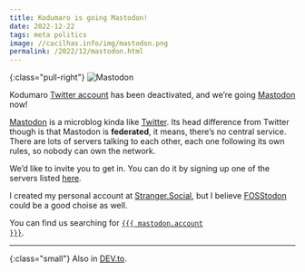 ```yaml
---
title: Kodumaro is going Mastodon!
date: 2022-12-22
tags: meta politics
image: //cacilhas.info/img/mastodon.png
permalink: /2022/12/mastodon.html
---
```

[image]: {{{image}}}
[DEV.to]: https://dev.to/cacilhas/kodumaro-is-going-mastodon-cbl
[FOSStodon]: https://fosstodon.org/
[Mastodon]: {{{mastodon.url}}}
[official-site]: https://joinmastodon.org/
[servers]: https://joinmastodon.org/servers
[Stranger.Social]: https://stranger.social/
[Twitter]: https://twitter.com/
[Twitter account]: https://twitter.com/kodumaro

{:class="pull-right"} ![Mastodon][image]

Kodumaro [Twitter account][] has been deactivated, and we’re going [Mastodon][]
now!

[Mastodon][official-site] is a microblog kinda like [Twitter][]. Its head
difference from Twitter though is that Mastodon is **federated**, it means,
there’s no central service. There are lots of servers talking to each other,
each one following its own rules, so nobody can own the network.

We’d like to invite you to get in. You can do it by signing up one of the
servers listed [here][servers].

I created my personal account at [Stranger.Social][], but I believe
[FOSStodon][] could be a good choise as well.

You can find us searching for
<a href="{{{ mastodon.url }}}"><code>{{{ mastodon.account }}}</code></a>.

-----

{:class="small"} Also in [DEV.to][].
